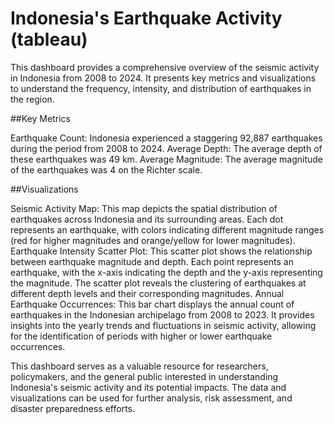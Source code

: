 # Indonesia's Earthquake Activity (tableau)

This dashboard provides a comprehensive overview of the seismic activity in Indonesia from 2008 to 2024. It presents key metrics and visualizations to understand the frequency, intensity, and distribution of earthquakes in the region.

##Key Metrics

Earthquake Count: Indonesia experienced a staggering 92,887 earthquakes during the period from 2008 to 2024.
Average Depth: The average depth of these earthquakes was 49 km.
Average Magnitude: The average magnitude of the earthquakes was 4 on the Richter scale.

##Visualizations

Seismic Activity Map: This map depicts the spatial distribution of earthquakes across Indonesia and its surrounding areas. Each dot represents an earthquake, with colors indicating different magnitude ranges (red for higher magnitudes and orange/yellow for lower magnitudes).
Earthquake Intensity Scatter Plot: This scatter plot shows the relationship between earthquake magnitude and depth. Each point represents an earthquake, with the x-axis indicating the depth and the y-axis representing the magnitude. The scatter plot reveals the clustering of earthquakes at different depth levels and their corresponding magnitudes.
Annual Earthquake Occurrences: This bar chart displays the annual count of earthquakes in the Indonesian archipelago from 2008 to 2023. It provides insights into the yearly trends and fluctuations in seismic activity, allowing for the identification of periods with higher or lower earthquake occurrences.

This dashboard serves as a valuable resource for researchers, policymakers, and the general public interested in understanding Indonesia's seismic activity and its potential impacts. The data and visualizations can be used for further analysis, risk assessment, and disaster preparedness efforts.
